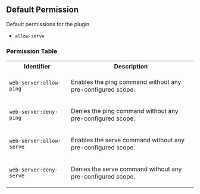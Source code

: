 ## Default Permission

Default permissions for the plugin

- `allow-serve`

### Permission Table 

<table>
<tr>
<th>Identifier</th>
<th>Description</th>
</tr>


<tr>
<td>

`web-server:allow-ping`

</td>
<td>

Enables the ping command without any pre-configured scope.

</td>
</tr>

<tr>
<td>

`web-server:deny-ping`

</td>
<td>

Denies the ping command without any pre-configured scope.

</td>
</tr>

<tr>
<td>

`web-server:allow-serve`

</td>
<td>

Enables the serve command without any pre-configured scope.

</td>
</tr>

<tr>
<td>

`web-server:deny-serve`

</td>
<td>

Denies the serve command without any pre-configured scope.

</td>
</tr>
</table>
